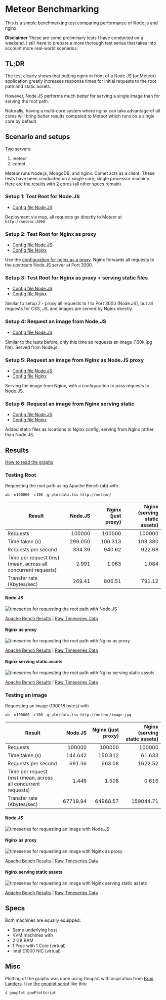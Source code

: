 # Meteor Benchmarking

This is a simple benchmarking test comparing performance of Node.js and nginx.

**Disclaimer** These are some preliminary tests I have conducted on a weekend. I still have to prepare a more thorough test series that takes into account more real-world scenarios.

## TL;DR

The test clearly shows that putting nginx in front of a Node.JS (or Meteor) application greatly increases response times for initial requests to the root path and static assets.

However, Node.JS performs much better for serving a single image than for serving the root path.

Naturally, having a multi-core system where nginx can take advantage of all cores will bring better results compared to Meteor which runs on a single core by default.

## Scenario and setups

Two servers:

1. meteor
1. comet

Meteor runs Node.js, MongoDB, and nginx. Comet acts as a client. These tests have been conducted on a single core, single processor machine. [Here are the results with 2 cores](Results2Cores.md) (all other specs remain).

### Setup 1: Test Root for Node.JS

* [Config file Node.JS](app/mup.json)

Deployment via mup, all requests go directly to Meteor at `http://meteor:3000`

### Setup 2: Test Root for Nginx as proxy

* [Config file Node.JS](app/mup.json)
* [Config file Nginx](config/meteorJustProxy.conf)

Use the [configuration for nginx as a proxy](config/meteorJustProxy.conf). Nginx forwards all requests to the upstream Node.JS server at Port 3000.


### Setup 3: Test Root for Nginx as proxy + serving static files

* [Config file Node.JS](app/mup.json)
* [Config file Nginx](config/meteorServeStatic.conf)

Similar to setup 2 - proxy all requests to / to Port 3000 (Node.JS), but all requests for CSS, JS, and images are served by Nginx directly.

### Setup 4: Request an image from Node.JS

* [Config file Node.JS](app/mup.json)

Similar to the tests before, only this time ab requests an image (100k jpg file). Served from Node.js.

### Setup 5: Request an image from Nginx as Node.JS proxy

* [Config file Node.JS](app/mup.json)
* [Config file Nginx](config/meteorJustProxy.conf)

Serving the image from Nginx, with a configuration to pass requests to Node.JS.

### Setup 6: Request an image from Nginx serving static

* [Config file Node.JS](app/mup.json)
* [Config file Nginx](config/meteorServeStatic.conf)

Added static files as locations to Nginx config, serving from Nginx rather than Node.JS.

## Results

[How to read the graphs](Graphs.md)

### Testing Root

Requesting the root path using Apache Bench (ab) with

`ab -n100000 -c100 -g plotdata.tsv http://meteor/`

| Result | Node.JS | Nginx (just proxy) | Nginx (serving static assets) |
|--------|---------:|-------:|-------:|
| Requests | 100000 | 100000 | 100000 |
| Time taken (s) | 299.050 | 106.313 | 108.380 |
| Requests per second | 334.39 | 940.62 | 922.68 |
| Time per request (ms) (mean, across all concurrent requests) | 2.991 | 1.063 | 1.084 |
| Transfer rate (Kbytes/sec) |   269.41 | 806.51  | 791.12  |

#### Node.JS

![timeseries for requesting the root path with Node.JS](results/timeseriesNodeRoot.jpg)

[Apache Bench Results](results/abNodeRoot.txt) | [Raw Timeseries Data](results/rawData/plotdataNodeRoot.tsv)

#### Nginx as proxy

![timeseries for requesting the root path with Nginx as proxy](results/timeseriesNginxJustProxyRoot.jpg)

[Apache Bench Results](results/abNginxJustProxyRoot.txt) | [Raw Timeseries Data](results/rawData/plotdataNginxJustProxyRoot.tsv)

#### Nginx serving static assets

![timeseries for requesting the root path with Nginx serving static assets](results/timeseriesNginxServeStaticRoot.jpg)

[Apache Bench Results](results/abNginxServeStaticRoot.txt) | [Raw Timeseries Data](results/rawData/plotdataNginxServeStaticRoot.tsv)

### Testing an image

Requesting an image (100018 bytes) with

`ab -n100000 -c100 -g plotdata.tsv http://meteor/image.jpg`

| Result | Node.JS | Nginx (just proxy) | Nginx (serving static assets) |
|--------|---------:|-------:|-------:|
| Requests | 100000 | 100000|100000 |
| Time taken (s) | 144.642 | 150.812   | 61.633 |
| Requests per second |691.36 | 663.08 |1622.52 |
| Time per request (ms) (mean, across all concurrent requests) | 1.446 |1.508|0.616|
| Transfer rate (Kbytes/sec)|   67719.94 | 64968.57 |159044.71  |

#### Node.JS

![timeseries for requesting an image with Node.JS](results/timeseriesNodeImage.jpg)

#### Nginx as proxy

![timeseries for requesting an image with Nginx as proxy](results/timeseriesNginxJustProxyImage.jpg)

[Apache Bench Results](results/abNginxJustProxyImage.txt) | [Raw Timeseries Data](results/rawData/plotdataNginxJustProxyImage.tsv)

#### Nginx serving static assets

![timeseries for requesting an image with Nginx serving static assets](results/timeseriesNginxServeStaticImage.jpg)

[Apache Bench Results](results/abNginxServeStaticImage.txt) | [Raw Timeseries Data](results/rawData/plotdataNginxServeStaticImage.tsv)

## Specs

Both machines are equally equipped:

* Same underlying host
* KVM machines with
* 2 GB RAM
* 1 Proc with 1 Core (virtual)
* Intel E1000 NIC (virtual)

## Misc

Plotting of the graphs was done using Gnuplot with inspiration from [Brad Landers](http://www.bradlanders.com/2013/04/15/apache-bench-and-gnuplot-youre-probably-doing-it-wrong/). Use [the gnuplot script](config/gnuplotScript) like this:

`$ gnuplot gnuPlotScript`
